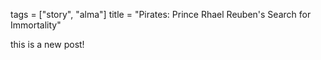 tags = ["story", "alma"]
title = "Pirates: Prince Rhael Reuben's Search for Immortality"

this is a new post!
